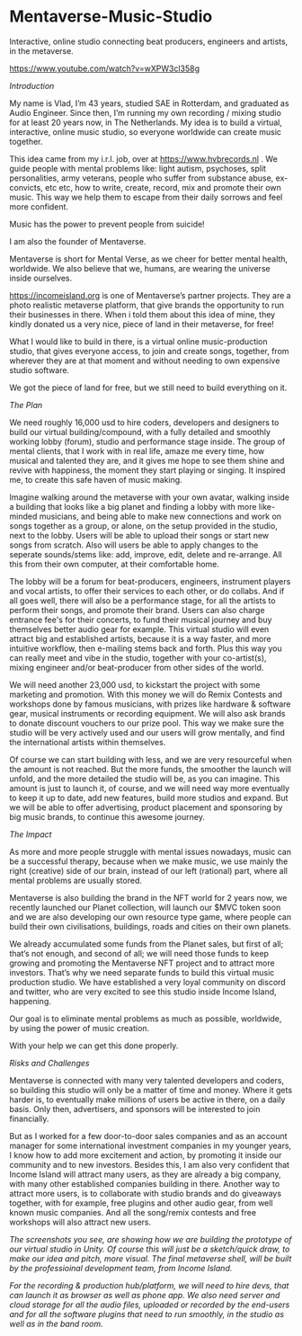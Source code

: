 # Mentaverse-Music-Studio
Interactive, online studio connecting beat producers, engineers and artists, in the metaverse.


https://www.youtube.com/watch?v=wXPW3cl358g 


*Introduction*

My name is Vlad, I’m 43 years, studied SAE in Rotterdam, and graduated as Audio Engineer.
Since then, I’m running my own recording / mixing studio for at least 20 years now, in The Netherlands. My idea is to build a virtual, interactive, online music studio, so everyone worldwide can create music together.

This idea came from my i.r.l. job, over at https://www.hvbrecords.nl .
We guide people with mental problems like: light autism, psychoses, split personalities, army veterans, people who suffer from substance abuse, ex-convicts, etc etc, how to write, create, record, mix and promote their own music. This way we help them to escape from their daily sorrows and feel more confident.

Music has the power to prevent people from suicide!

I am also the founder of Mentaverse.

Mentaverse is short for Mental Verse, as we cheer for better mental health, worldwide.
We also believe that we, humans, are wearing the universe inside ourselves.



 


https://incomeisland.org is one of Mentaverse’s partner projects. They are a photo realistic metaverse platform, that give brands the opportunity to run their businesses in there.
When i told them about this idea of mine, they kindly donated us a very nice, piece of land in their metaverse, for free!

What I would like to build in there, is a virtual online music-production studio, that gives everyone access, to join and create songs, together, from wherever they are at that moment and without needing to own expensive studio software.

We got the piece of land for free, but we still need to build everything on it.



 

 

*The Plan*

We need roughly 16,000 usd to hire coders, developers and designers to build our virtual building/compound, with a fully detailed and smoothly working lobby (forum), studio and performance stage inside.
The group of mental clients, that I work with in real life, amaze me every time, how musical and talented they are, and it gives me hope to see them shine and revive with happiness, the moment they start playing or singing. It inspired me, to create this safe haven of music making.

Imagine walking around the metaverse with your own avatar, walking inside a building that looks like a big planet and finding a lobby with more like-minded musicians, and being able to make new connections and work on songs together as a group, or alone, on the setup provided in the studio, next to the lobby.
Users will be able to upload their songs or start new songs from scratch. Also will users be able to apply changes to the seperate sounds/stems like: add, improve, edit, delete and re-arrange.
All this from their own computer, at their comfortable home.

The lobby will be a forum for beat-producers, engineers, instrument players and vocal artists, to offer their services to each other, or do collabs.
And if all goes well, there will also be a performance stage, for all the artists to perform their songs, and promote their brand. Users can also charge entrance fee's for their concerts, to fund their musical journey and buy themselves better audio gear for example.
This virtual studio will even attract big and established artists, because it is a way faster, and more intuitive workflow, then e-mailing stems back and forth. Plus this way you can really meet and vibe in the studio, together with your co-artist(s), mixing engineer and/or beat-producer from other sides of the world.

We will need another 23,000 usd, to kickstart the project with some marketing and promotion.
With this money we will do Remix Contests and workshops done by famous musicians, with prizes like hardware & software gear, musical instruments or recording equipment. We will also ask brands to donate discount vouchers to our prize pool.
This way we make sure the studio will be very actively used and our users will grow mentally, and find the international artists within themselves.


Of course we can start building with less, and we are very resourceful when the amount is not reached. But the more funds, the smoother the launch will unfold, and the more detailed the studio will be, as you can imagine.
This amount is just to launch it, of course, and we will need way more eventually to keep it up to date, add new features, build more studios and expand. But we will be able to offer advertising, product placement and sponsoring by big music brands, to continue this awesome journey.



 


*The Impact*

As more and more people struggle with mental issues nowadays, music can be a successful therapy, because when we make music, we use mainly the right (creative) side of our brain, instead of our left (rational) part, where all mental problems are usually stored.

Mentaverse is also building the brand in the NFT world for 2 years now, we recently launched our Planet collection, will launch our $MVC token soon and we are also developing our own resource type game, where people can build their own civilisations, buildings, roads and cities on their own planets.



We already accumulated some funds from the Planet sales, but first of all; that’s not enough, and second of all; we will need those funds to keep growing and promoting the Mentaverse NFT project and to attract more investors.
That’s why we need separate funds to build this virtual music production studio.
We have established a very loyal community on discord and twitter, who are very excited to see this studio inside Income Island, happening.

Our goal is to eliminate mental problems as much as possible, worldwide, by using the power of music creation.

With your help we can get this done properly.
 

 

*Risks and Challenges*

Mentaverse is connected with many very talented developers and coders, so building this studio will only be a matter of time and money. Where it gets harder is, to eventually make millions of users be active in there, on a daily basis. Only then, advertisers, and sponsors will be interested to join financially.

But as I worked for a few door-to-door sales companies and as an account manager for some international investment companies in my younger years, I know how to add more excitement and action, by promoting it inside our community and to new investors. Besides this, I am also very confident that Income Island will attract many users, as they are already a big company, with many other established companies building in there.
Another way to attract more users, is to collaborate with studio brands and do giveaways together, with for example, free plugins and other audio gear, from well known music companies. And all the song/remix contests and free workshops will also attract new users.

*The screenshots you see, are showing how we are building the prototype of our virtual studio in Unity.
Of course this will just be a sketch/quick draw, to make our idea and pitch, more visual.
The final metaverse shell, will be built by the professioinal development team, from Income Island.*

*For the recording & production hub/platform, we will need to hire devs, that can launch it as browser as well as phone app.
We also need server and cloud storage for all the audio files, uploaded or recorded by the end-users and for all the software plugins that need to run smoothly, in the studio as well as in the band room.*
